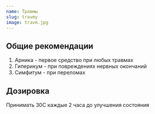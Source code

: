 ```yaml
---
name: Травмы
slug: travmy
image: travm.jpg
---
```


## Общие рекомендации
1. Арника - первое средство при любых травмах
2. Гиперикум - при повреждениях нервных окончаний
3. Симфитум - при переломах

## Дозировка
Принимать 30С каждые 2 часа до улучшения состояния